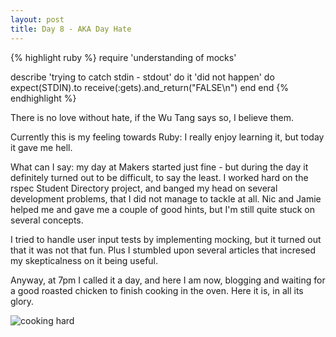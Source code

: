```yaml
---
layout: post
title: Day 8 - AKA Day Hate
---
```


{% highlight ruby %}
require 'understanding of mocks'

describe 'trying to catch stdin - stdout' do
  it 'did not happen' do
    expect(STDIN).to receive(:gets).and_return("FALSE\n")
  end
 end
{% endhighlight %}

There is no love without hate, if the Wu Tang says so, I believe them.

Currently this is my feeling towards Ruby: I really enjoy learning it, but today it gave me hell.

What can I say: my day at Makers started just fine - but during the day it definitely turned out to be difficult, to say the least. I worked hard on the rspec Student Directory project, and banged my head on several development problems, that I did not manage to tackle at all. Nic and Jamie helped me and gave me a couple of good hints, but I'm still quite stuck on several concepts.

I tried to handle user input tests by implementing mocking, but it turned out that it was not that fun. Plus I stumbled upon several articles that incresed my skepticalness on it being useful. 

Anyway, at 7pm I called it a day, and here I am now, blogging and waiting for a good roasted chicken to finish cooking in the oven.
Here it is, in all its glory.

<img src="https://dl.dropboxusercontent.com/u/9315601/pollo.JPG" alt="cooking hard">